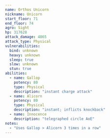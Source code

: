 ```yaml
---
name: Orthos Unicorn
nickname: Unicorn
start_floor: 71
end_floor: 74
agro: Sight
hp: 317628
attack_damage: 4865
attack_type: Physical
vulnerabilities:
  bind: unknown
  heavy: unknown
  sleep: true
  slow: unknown
  stun: true
abilities:
  - name: Gallop
    potency: 80
    type: Physical
    description: "instant charge attack"
  - name: Alicorn
    potency: 80
    type: Physical
    description: "instant; inflicts knockback"
  - name: Innocence
    description: "telegraphed circle AoE"
notes:
  - "Uses Gallop > Alicorn 3 times in a row"
---
```

